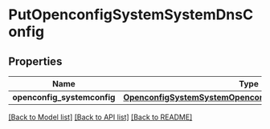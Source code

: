 # PutOpenconfigSystemSystemDnsConfig

## Properties
Name | Type | Description | Notes
------------ | ------------- | ------------- | -------------
**openconfig_systemconfig** | [**OpenconfigSystemSystemOpenconfigsystemsystemDnsConfig**](OpenconfigSystemSystemOpenconfigsystemsystemDnsConfig.md) |  | [optional] 

[[Back to Model list]](../README.md#documentation-for-models) [[Back to API list]](../README.md#documentation-for-api-endpoints) [[Back to README]](../README.md)


